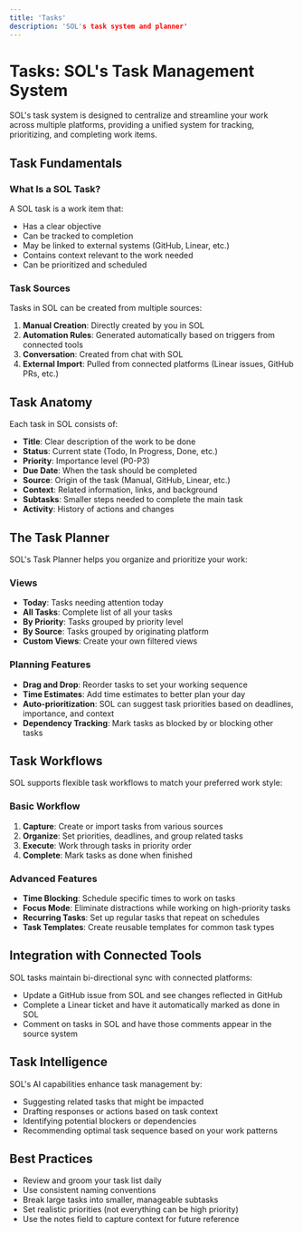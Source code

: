 ```yaml
---
title: 'Tasks'
description: 'SOL's task system and planner'
---
```


# Tasks: SOL's Task Management System

SOL's task system is designed to centralize and streamline your work across multiple platforms, providing a unified system for tracking, prioritizing, and completing work items.

## Task Fundamentals

### What Is a SOL Task?

A SOL task is a work item that:

- Has a clear objective
- Can be tracked to completion
- May be linked to external systems (GitHub, Linear, etc.)
- Contains context relevant to the work needed
- Can be prioritized and scheduled

### Task Sources

Tasks in SOL can be created from multiple sources:

1. **Manual Creation**: Directly created by you in SOL
2. **Automation Rules**: Generated automatically based on triggers from connected tools
3. **Conversation**: Created from chat with SOL
4. **External Import**: Pulled from connected platforms (Linear issues, GitHub PRs, etc.)

## Task Anatomy

Each task in SOL consists of:

- **Title**: Clear description of the work to be done
- **Status**: Current state (Todo, In Progress, Done, etc.)
- **Priority**: Importance level (P0-P3)
- **Due Date**: When the task should be completed
- **Source**: Origin of the task (Manual, GitHub, Linear, etc.)
- **Context**: Related information, links, and background
- **Subtasks**: Smaller steps needed to complete the main task
- **Activity**: History of actions and changes

## The Task Planner

SOL's Task Planner helps you organize and prioritize your work:

### Views

- **Today**: Tasks needing attention today
- **All Tasks**: Complete list of all your tasks
- **By Priority**: Tasks grouped by priority level
- **By Source**: Tasks grouped by originating platform
- **Custom Views**: Create your own filtered views

### Planning Features

- **Drag and Drop**: Reorder tasks to set your working sequence
- **Time Estimates**: Add time estimates to better plan your day
- **Auto-prioritization**: SOL can suggest task priorities based on deadlines, importance, and context
- **Dependency Tracking**: Mark tasks as blocked by or blocking other tasks

## Task Workflows

SOL supports flexible task workflows to match your preferred work style:

### Basic Workflow

1. **Capture**: Create or import tasks from various sources
2. **Organize**: Set priorities, deadlines, and group related tasks
3. **Execute**: Work through tasks in priority order
4. **Complete**: Mark tasks as done when finished

### Advanced Features

- **Time Blocking**: Schedule specific times to work on tasks
- **Focus Mode**: Eliminate distractions while working on high-priority tasks
- **Recurring Tasks**: Set up regular tasks that repeat on schedules
- **Task Templates**: Create reusable templates for common task types

## Integration with Connected Tools

SOL tasks maintain bi-directional sync with connected platforms:

- Update a GitHub issue from SOL and see changes reflected in GitHub
- Complete a Linear ticket and have it automatically marked as done in SOL
- Comment on tasks in SOL and have those comments appear in the source system

## Task Intelligence

SOL's AI capabilities enhance task management by:

- Suggesting related tasks that might be impacted
- Drafting responses or actions based on task context
- Identifying potential blockers or dependencies
- Recommending optimal task sequence based on your work patterns

## Best Practices

- Review and groom your task list daily
- Use consistent naming conventions
- Break large tasks into smaller, manageable subtasks
- Set realistic priorities (not everything can be high priority)
- Use the notes field to capture context for future reference